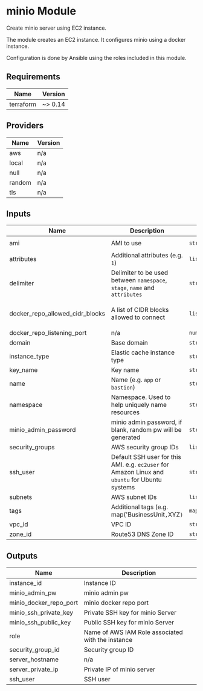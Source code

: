 # minio Module

Create minio server using EC2 instance.

The module creates an EC2 instance. It configures minio using a docker instance.

Configuration is done by Ansible using the roles included in this module.

## Requirements

| Name | Version |
|------|---------|
| terraform | ~> 0.14 |

## Providers

| Name | Version |
|------|---------|
| aws | n/a |
| local | n/a |
| null | n/a |
| random | n/a |
| tls | n/a |

## Inputs

| Name | Description | Type | Default | Required |
|------|-------------|------|---------|:--------:|
| ami | AMI to use | `string` | `"ami-0e219142c0bee4a6e"` | no |
| attributes | Additional attributes (e.g. `1`) | `list(string)` | `[]` | no |
| delimiter | Delimiter to be used between `namespace`, `stage`, `name` and `attributes` | `string` | `"-"` | no |
| docker\_repo\_allowed\_cidr\_blocks | A list of CIDR blocks allowed to connect | `list(string)` | <pre>[<br>  "10.25.0.0/16"<br>]</pre> | no |
| docker\_repo\_listening\_port | n/a | `number` | `8082` | no |
| domain | Base domain | `string` | n/a | yes |
| instance\_type | Elastic cache instance type | `string` | `"t3.medium"` | no |
| key\_name | Key name | `string` | `""` | no |
| name | Name  (e.g. `app` or `bastion`) | `string` | `"minio"` | no |
| namespace | Namespace. Used to help uniquely name resources | `string` | n/a | yes |
| minio\_admin\_password | minio admin password, if blank, random pw will be generated | `string` | `""` | no |
| security\_groups | AWS security group IDs | `list(string)` | n/a | yes |
| ssh\_user | Default SSH user for this AMI. e.g. `ec2user` for Amazon Linux and `ubuntu` for Ubuntu systems | `string` | `"ubuntu"` | no |
| subnets | AWS subnet IDs | `list(string)` | n/a | yes |
| tags | Additional tags (e.g. map('BusinessUnit`,`XYZ`)` | `map(string)` | `{}` | no |
| vpc\_id | VPC ID | `string` | n/a | yes |
| zone\_id | Route53 DNS Zone ID | `string` | `""` | no |

## Outputs

| Name | Description |
|------|-------------|
| instance\_id | Instance ID |
| minio\_admin\_pw | minio admin pw |
| minio\_docker\_repo\_port | minio docker repo port |
| minio\_ssh\_private\_key | Private SSH key for minio Server |
| minio\_ssh\_public\_key | Public SSH key for minio Server |
| role | Name of AWS IAM Role associated with the instance |
| security\_group\_id | Security group ID |
| server\_hostname | n/a |
| server\_private\_ip | Private IP of minio server |
| ssh\_user | SSH user |

